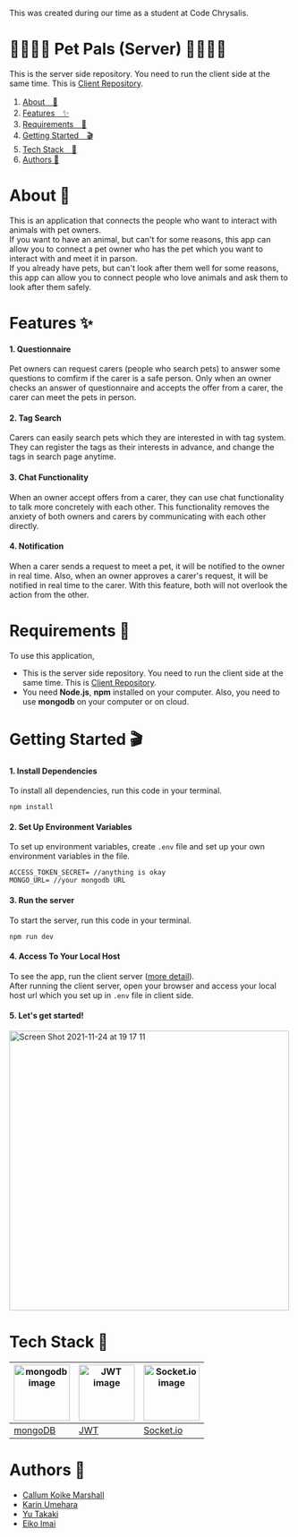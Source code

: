 This was created during our time as a student at Code Chrysalis.
# 🐶🐢🐱🐰 Pet Pals (Server) 🦜🐷🐭🦦
This is the server side repository. You need to run the client side at the same time. This is [Client Repository](https://github.com/karin0216/pet-client).

1. [About　💁](#about-)
2. [Features　✨](#features-)
3. [Requirements　🙏](#requirements-)
4. [Getting Started　🎬](#getting-started-)
5. [Tech Stack　🤖](#tech-stack-)
6. [Authors 📝](#authors-)

# About 💁
This is an application that connects the people who want to interact with animals with pet owners.  
If you want to have an animal, but can't for some reasons, this app can allow you to connect a pet owner who has the pet which you want to interact with and meet it in parson.  
If you already have pets, but can't look after them well for some reasons, this app can allow you to connect people who love animals and ask them to look after them safely.
# Features ✨
#### 1. Questionnaire
Pet owners can request carers (people who search pets) to answer some questions to comfirm if the carer is a safe person. Only when an owner checks an answer of questionnaire and accepts the offer from a carer, the carer can meet the pets in person.
#### 2. Tag Search
Carers can easily search pets which they are interested in with tag system. They can register the tags as their interests in advance, and change the tags in search page anytime.
#### 3. Chat Functionality
When an owner accept offers from a carer, they can use chat functionality to talk more concretely with each other. This functionality removes the anxiety of both owners and carers by communicating with each other directly.
#### 4. Notification
When a carer sends a request to meet a pet, it will be notified to the owner in real time. Also, when an owner approves a carer's request, it will be notified in real time to the carer. With this feature, both will not overlook the action from the other.
# Requirements 🙏
To use this application, 
* This is the server side repository. You need to run the client side at the same time. This is [Client Repository](https://github.com/karin0216/pet-client).
* You need **Node.js**, **npm** installed on your computer. Also, you need to use **mongodb** on your computer or on cloud.
# Getting Started 🎬
#### 1. Install Dependencies
To install all dependencies, run this code in your terminal.
```
npm install
```
#### 2. Set Up Environment Variables
To set up environment variables, create ```.env``` file and set up your own environment variables in the file.
```
ACCESS_TOKEN_SECRET= //anything is okay
MONGO_URL= //your mongodb URL
```
#### 3. Run the server  
To start the server, run this code in your terminal.
```
npm run dev
```
#### 4. Access To Your Local Host
To see the app, run the client server ([more detail](https://github.com/karin0216/pet-client)).  
After running the client server, open your browser and access your local host url which you set up in ```.env``` file in client side.
#### 5. Let's get started!
<img width="500" alt="Screen Shot 2021-11-24 at 19 17 11" src="https://user-images.githubusercontent.com/83794734/143219860-ee33732a-67ce-4038-8d9d-40a292b4e1ab.png"> 

# Tech Stack 🤖  
|<img src="https://user-images.githubusercontent.com/83794734/143398244-1c104227-830a-487d-bec9-584e1e98bb95.png" alt="mongodb image" width="100">|<img src="https://user-images.githubusercontent.com/83794734/143388046-8e246ed1-c551-4729-ba5c-97ba3fdc4e02.png" alt="JWT image" width="100">|<img src="https://user-images.githubusercontent.com/83794734/143386343-31b0b2a3-1211-4b7e-9533-bfc3f9d388a4.png" alt="Socket.io image" width="100">|
|---|---|---|
|[mongoDB](https://www.mongodb.com/)|[JWT](https://jwt.io/)|[Socket.io](https://socket.io/)|
# Authors 📝  
- [Callum Koike Marshall](https://github.com/marsc0388)
- [Karin Umehara](https://github.com/karin0216)
- [Yu Takaki](https://github.com/YuTakaki)
- [Eiko Imai](https://github.com/eiko0705)

